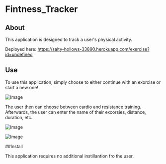 
# Fintness_Tracker

## About

This application is designed to track a user's physical activity.

Deployed here:  https://salty-hollows-33890.herokuapp.com/exercise?id=undefined

## Use

To use this application, simply choose to either continue with an exorcise or start a new one!

![Image](/images/fitness1)

The user then can choose between cardio and resistance training. Afterwards, the user can enter the name of their excorsies, distance, duration, etc.

![Image](/image/fitness2)

![Image](/image/fitness3)

##Install

This application requires no additional instillantion fro the user.
